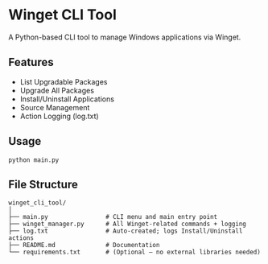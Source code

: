 # Winget CLI Tool

A Python-based CLI tool to manage Windows applications via Winget.

## Features
- List Upgradable Packages
- Upgrade All Packages
- Install/Uninstall Applications
- Source Management
- Action Logging (log.txt)

## Usage
``` 
python main.py 
``` 
## File Structure

```
winget_cli_tool/
│
├── main.py                # CLI menu and main entry point
├── winget_manager.py      # All Winget-related commands + logging
├── log.txt                # Auto-created; logs Install/Uninstall actions
├── README.md              # Documentation
└── requirements.txt       # (Optional — no external libraries needed)

```